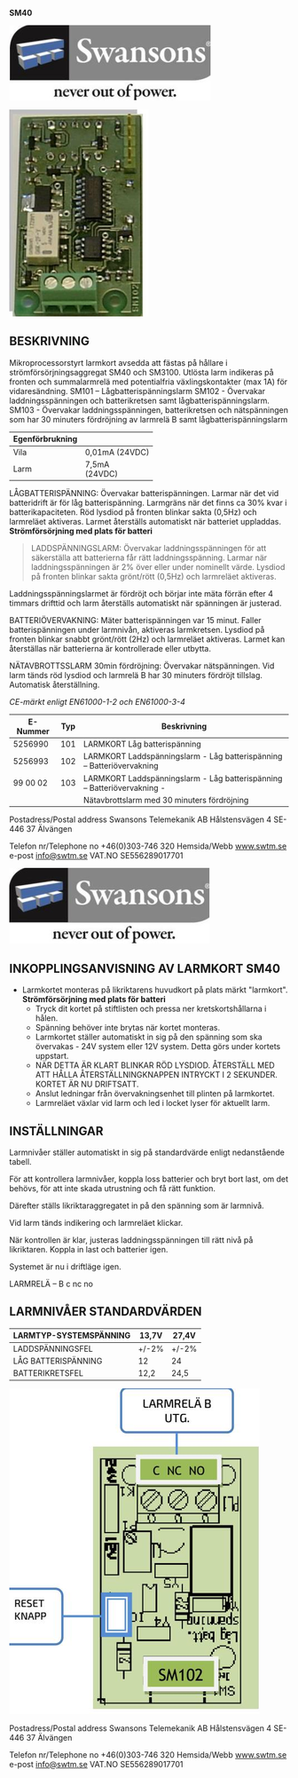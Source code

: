 **SM40** 

![](_page_0_Picture_1.jpeg)

![](_page_0_Picture_2.jpeg)

## BESKRIVNING

Mikroprocessorstyrt larmkort avsedda att fästas på hållare i strömförsörjningsaggregat SM40 och SM3100. Utlösta larm indikeras på fronten och summalarmrelä med potentialfria växlingskontakter (max 1A) för vidaresändning. SM101 – Lågbatterispänningslarm SM102 - Övervakar laddningsspänningen och batterikretsen samt lågbatterispänningslarm. SM103 - Övervakar laddningsspänningen, batterikretsen och nätspänningen som har 30 minuters fördröjning av larmrelä B samt lågbatterispänningslarm

| Egenförbrukning |                  |
|-----------------|------------------|
| Vila            | 0,01mA (24VDC)   |
| Larm            | 7,5mA<br>(24VDC) |

LÅGBATTERISPÄNNING: Övervakar batterispänningen. Larmar när det vid batteridrift är för låg batterispänning. Larmgräns när det finns ca 30% kvar i batterikapaciteten. Röd lysdiod på fronten blinkar sakta (0,5Hz) och larmreläet aktiveras. Larmet återställs automatiskt när batteriet uppladdas.  **Strömförsörjning med plats för batteri**

> LADDSPÄNNINGSLARM: Övervakar laddningsspänningen för att säkerställa att batterierna får rätt laddningsspänning. Larmar när laddningsspänningen är 2% över eller under nominellt värde. Lysdiod på fronten blinkar sakta grönt/rött (0,5Hz) och larmreläet aktiveras.

Laddningsspänningslarmet är fördröjt och börjar inte mäta förrän efter 4 timmars drifttid och larm återställs automatiskt när spänningen är justerad.

BATTERIÖVERVAKNING: Mäter batterispänningen var 15 minut. Faller batterispänningen under larmnivån, aktiveras larmkretsen. Lysdiod på fronten blinkar snabbt grönt/rött (2Hz) och larmreläet aktiveras. Larmet kan återställas när batterierna är kontrollerade eller utbytta.

NÄTAVBROTTSSLARM 30min fördröjning: Övervakar nätspänningen. Vid larm tänds röd lysdiod och larmrelä B har 30 minuters fördröjt tillslag. Automatisk återställning.

*CE-märkt enligt EN61000-1-2 och EN61000-3-4* 

| E-Nummer | Typ | Beskrivning                                                             |
|----------|-----|-------------------------------------------------------------------------|
| 5256990  | 101 | LARMKORT Låg batterispänning                                            |
| 5256993  | 102 | LARMKORT Laddspänningslarm - Låg batterispänning – Batteriövervakning   |
| 99 00 02 | 103 | LARMKORT Laddspänningslarm - Låg batterispänning – Batteriövervakning - |
|          |     | Nätavbrottslarm med 30 minuters fördröjning                             |

Postadress/Postal address Swansons Telemekanik AB Hålstensvägen 4 SE-446 37 Älvängen

Telefon nr/Telephone no +46(0)303-746 320 Hemsida/Webb www.swtm.se e-post info@swtm.se VAT.NO SE556289017701

![](_page_1_Picture_1.jpeg)

## INKOPPLINGSANVISNING AV LARMKORT  **SM40**

- Larmkortet monteras på likriktarens huvudkort på plats märkt "larmkort".  **Strömförsörjning med plats för batteri**
	- Tryck dit kortet på stiftlisten och pressa ner kretskortshållarna i hålen.
	- Spänning behöver inte brytas när kortet monteras.
	- Larmkortet ställer automatiskt in sig på den spänning som ska övervakas - 24V system eller 12V system. Detta görs under kortets uppstart.
	- NÄR DETTA ÄR KLART BLINKAR RÖD LYSDIOD. ÅTERSTÄLL MED ATT HÅLLA ÅTERSTÄLLNINGKNAPPEN INTRYCKT I 2 SEKUNDER. KORTET ÄR NU DRIFTSATT.
	- Anslut ledningar från övervakningsenhet till plinten på larmkortet.
	- Larmreläet växlar vid larm och led i locket lyser för aktuellt larm.

## INSTÄLLNINGAR

Larmnivåer ställer automatiskt in sig på standardvärde enligt nedanstående tabell.

För att kontrollera larmnivåer, koppla loss batterier och bryt bort last, om det behövs, för att inte skada utrustning och få rätt funktion.

Därefter ställs likriktaraggregatet in på den spänning som är larmnivå.

Vid larm tänds indikering och larmreläet klickar.

När kontrollen är klar, justeras laddningsspänningen till rätt nivå på likriktaren. Koppla in last och batterier igen.

Systemet är nu i driftläge igen.

LARMRELÄ – B c nc no

## LARMNIVÅER STANDARDVÄRDEN

| LARMTYP-SYSTEMSPÄNNING | 13,7V | 27,4V |
|------------------------|-------|-------|
| LADDSPÄNNINGSFEL       | +/-2% | +/-2% |
| LÅG BATTERISPÄNNING    | 12    | 24    |
| BATTERIKRETSFEL        | 12,2  | 24,5  |

![](_page_1_Figure_20.jpeg)

Postadress/Postal address Swansons Telemekanik AB Hålstensvägen 4 SE-446 37 Älvängen

Telefon nr/Telephone no +46(0)303-746 320 Hemsida/Webb www.swtm.se e-post info@swtm.se VAT.NO SE556289017701